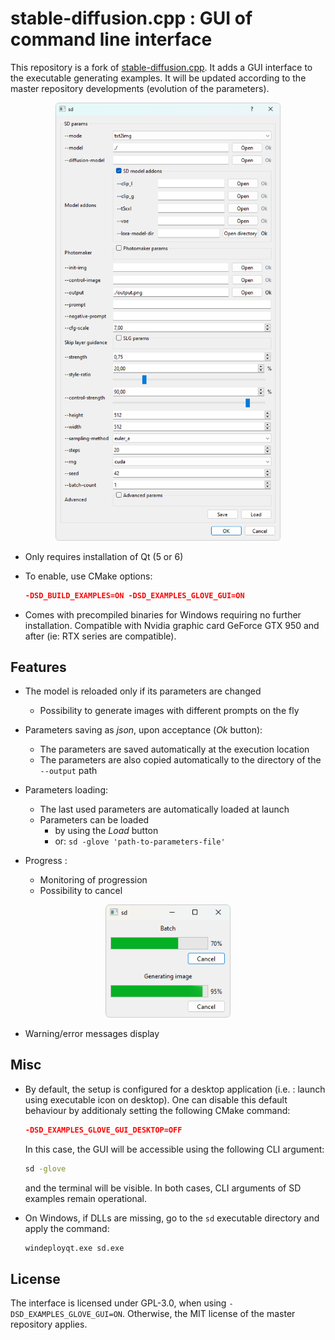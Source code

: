 # stable-diffusion.cpp : GUI of command line interface

This repository is a fork of [stable-diffusion.cpp](https://github.com/leejet/stable-diffusion.cpp). It adds a GUI interface to the executable generating examples. It will be updated according to the master repository developments (evolution of the parameters).

<p align="center">
  <img src="./assets/sd-example.png" width="360x">
</p>

- Only requires installation of Qt (5 or 6)

- To enable, use CMake options:
  
  ```cmake
  -DSD_BUILD_EXAMPLES=ON -DSD_EXAMPLES_GLOVE_GUI=ON
  ```

- Comes with precompiled binaries for Windows requiring no further installation. Compatible with Nvidia graphic card GeForce GTX 950 and after (ie: RTX series are compatible).

## Features

- The model is reloaded only if its parameters are changed
  
  - Possibility to generate images with different prompts on the fly

- Parameters saving as *json*, upon acceptance (*Ok* button):
  
  - The parameters are saved automatically at the execution location
  - The parameters are also copied automatically to the directory of the <code>--output</code> path

- Parameters loading:
  
  - The last used parameters are automatically loaded at launch
  - Parameters can be loaded
    - by using the *Load* button
    - or: <code>sd -glove 'path-to-parameters-file'</code>

- Progress :
  
  - Monitoring of progression
  - Possibility to cancel

<p align="center">
  <img src="./assets/sd-example-progress.png" width="200x">
</p>

- Warning/error messages display

## Misc

- By default, the setup is configured for a desktop application (i.e. : launch using executable icon on desktop).
  One can disable this default behaviour by additionaly setting the following CMake command:
  
  ```cmake
  -DSD_EXAMPLES_GLOVE_GUI_DESKTOP=OFF
  ```
  
  In this case, the GUI will be accessible using the following CLI argument:
  
  ```sh
  sd -glove
  ```
  
  and the terminal will be visible.
  In both cases, CLI arguments of SD examples remain operational.

- On Windows, if DLLs are missing, go to the <code>sd</code> executable directory and apply the command:
  
  ```sh
  windeployqt.exe sd.exe
  ```

## License

The interface is licensed under GPL-3.0, when using <code>-DSD_EXAMPLES_GLOVE_GUI=ON</code>. Otherwise, the MIT license of the master repository applies.
